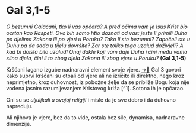 # Gal 3,1-5
*O bezumni Galaćani, tko li vas opčara? A pred očima vam je  Isus Krist bio ocrtan kao Raspeti.
Ovo bih samo htio doznati  od vas: jeste li primili Duha po djelima Zakona ili po vjeri  u Poruku?
Tako li ste bezumni? Započeli ste u Duhu pa da sada  u tijelu dovršite?
Zar ste toliko toga uzalud doživjeli? A  kad bi doista bilo uzalud!
Onaj dakle koji vam daje Duha i  čini među vama silna djela, čini li to zbog djela Zakona ili  zbog vjere u Poruku?*  **(Gal 3,1-5)** 

Kršćani lagano izgube nadnaravni element svoje vjere. [->📝](003-Evanđelje-je-nadnaravno.md) 
	Gal 3 govori kako suprvi kršćani su otpali od vjere ali ne izričito ili direktno, nego kroz neprimjetno, kroz duhovnost, iz pobožne želje da se približe Bogu koja nije vođena jasnim razumijevanjem Kristovog križa [^1]. Sotona ih je opčarao.

Oni su se *uljuljkali u svojoj religiji* i misle da je sve dobro i da duhovno napreduju. 

Ali njihova je vjere, bez da to  vide, ostala bez sile, dynamisa, nadnaravne dimenzije.

